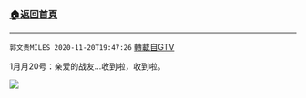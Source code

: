 ﻿###  [:house:返回首頁](https://github.com/ourhimalayas/txt)
---

`郭文贵MILES 2020-11-20T19:47:26` [轉載自GTV](https://gtv.org/web/#/UserInfo/5e596957357cc612d35a8044)

 1月月20号：亲爱的战友…收到啦，收到啦。

[![](https://filegroup.gtv.org/cdn-cgi/image/width=600/https://filegroup.gtv.org/group4/default/20201120/19/47/0/01cb48baf1ac8f03fb0244834326cdc9.jpg)](https://filegroup.gtv.org/group4/default/20201120/19/47/0/20ec3a1da7bcfd79484788d245001090.mp4)